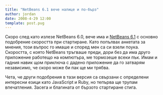 ```yaml
---
title: "NetBeans 6.1 вече налице и по-бърз"
author: jordan
date: 2008-4-29 12:00
template: post.pug
---
```


Скоро след като излезе NetBeans 6.0, вече има и [NetBeans
6.1](http://www.netbeans.org/) с основно подобрение скоростта при
стартиране. Като попълвах анкетата за мнения, този въпрос го имаше и
според мен са си взели поука. Скоростта, с която NetBeans тръгваше
преди, дори без да има друго приложение работещо на компютъра, ме
тормозеше всеки пък. Имам и гадния навик щом приключа с дадено
приложение да го затварям независимо, че скоро може би пак ще ми трябва.

Чета, че други подобрения в тази версия са свързани с определени
интересни езици като JavaScript и Ruby, но тепърва ще трупам
впечатления. Засега и благината от бързото стартиране стига.
